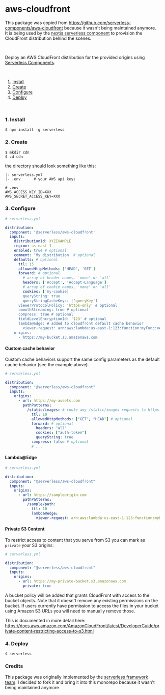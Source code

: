 # aws-cloudfront

This package was copied from https://github.com/serverless-components/aws-cloudfront because it wasn't being maintained anymore.
It is being used by the [nextjs serverless component](https://github.com/serverless-nextjs/serverless-next.js/tree/master/packages/serverless-component) to provision the CloudFront distribution behind the scenes.

&nbsp;

Deploy an AWS CloudFront distribution for the provided origins using [Serverless Components](https://github.com/serverless/components).

&nbsp;

1. [Install](#1-install)
2. [Create](#2-create)
3. [Configure](#3-configure)
4. [Deploy](#4-deploy)

&nbsp;

### 1. Install

```console
$ npm install -g serverless
```

### 2. Create

```console
$ mkdir cdn
$ cd cdn
```

the directory should look something like this:

```
|- serverless.yml
|- .env      # your AWS api keys

```

```
# .env
AWS_ACCESS_KEY_ID=XXX
AWS_SECRET_ACCESS_KEY=XXX
```

### 3. Configure

```yml
# serverless.yml

distribution:
  component: '@serverless/aws-cloudfront'
  inputs:
    distributionId: XYZEXAMPLE
    region: us-east-1
    enabled: true # optional
    comment: 'My distribution' # optional
    defaults: # optional
      ttl: 15
      allowedHttpMethods: ['HEAD', 'GET']
      forward: # optional
        # array of header names, 'none' or 'all'
        headers: ['Accept', 'Accept-Language']
        # array of cookie names, 'none' or 'all'
        cookies: ['my-cookie]
        queryString: true
        queryStringCacheKeys: ['queryKey']
      viewerProtocolPolicy: 'https-only' # optional
      smoothStreaming: true # optional
      compress: true # optional
      fieldLevelEncryptionId: '123' # optional
      lambda@edge: # added to cloudfront default cache behavior
        viewer-request: arn:aws:lambda:us-east-1:123:function:myFunc:version
    origins:
      - https://my-bucket.s3.amazonaws.com
```

#### Custom cache behavior

Custom cache behaviors support the same config parameters as the default cache behavior (see the example above).

```yml
# serverless.yml

distribution:
  component: "@serverless/aws-cloudfront"
  inputs:
    origins:
      - url: https://my-assets.com
        pathPatterns:
          /static/images: # route any /static/images requests to https://my-assets.com
            ttl: 10
            allowedHttpMethods: ["GET", "HEAD"] # optional
            forward: # optional
              headers: "all"
              cookies: ["auth-token"]
              queryString: true
            compress: false # optional
            # ...
```

#### Lambda@Edge

```yml
# serverless.yml

distribution:
  component: "@serverless/aws-cloudfront"
  inputs:
    origins:
      - url: https://sampleorigin.com
        pathPatterns:
          /sample/path:
            ttl: 10
            lambda@edge:
              viewer-request: arn:aws:lambda:us-east-1:123:function:myFunc:version # lambda ARN including version
```

#### Private S3 Content

To restrict access to content that you serve from S3 you can mark as `private` your S3 origins:

```yml
# serverless.yml

distribution:
  component: "@serverless/aws-cloudfront"
  inputs:
    origins:
      - url: https://my-private-bucket.s3.amazonaws.com
        private: true
```

A bucket policy will be added that grants CloudFront with access to the bucket objects. Note that it doesn't remove any existing permissions on the bucket. If users currently have permission to access the files in your bucket using Amazon S3 URLs you will need to manually remove those.

This is documented in more detail here: https://docs.aws.amazon.com/AmazonCloudFront/latest/DeveloperGuide/private-content-restricting-access-to-s3.html

### 4. Deploy

```console
$ serverless
```

### Credits

This package was originally implemented by the [serverless framework team](https://github.com/serverless-components/domain).
I decided to fork it and bring it into this monorepo because it wasn't being maintained anymore
